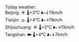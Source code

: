 Today weather:  
Beijing: ☀️ 🌡️+3°C 🌬️↓11km/h  
Tianjin: 🌫  🌡️+4°C 🌬️↘11km/h  
Shijiazhuang: ☀️ 🌡️+2°C 🌬️↘11km/h  
Tangshan: ☁️ 🌡️+4°C 🌬️↓7km/h  
